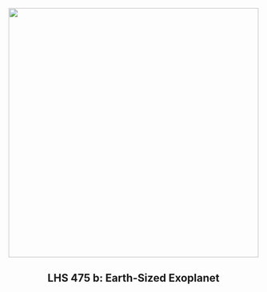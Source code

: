 
<p align="center"><img src="https://apod.nasa.gov/apod/image/2301/RockyRed7_DeepAI_960.jpg" width="500" height="500"></p>
<h2 align="center"> LHS 475 b: Earth-Sized Exoplanet </h2>

